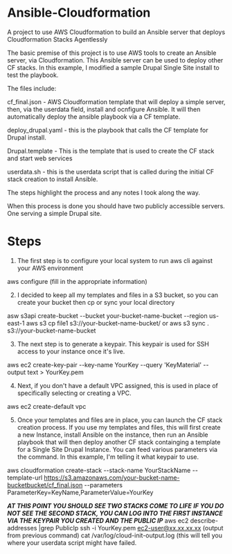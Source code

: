 # Ansible-Cloudformation
A project to use AWS Cloudformation to build an Ansible server that deploys Cloudformation Stacks Agentlessly

The basic premise of this project is to use AWS tools to create an Ansible server, via Cloudformation. This 
Ansible server can be used to deploy other CF stacks.  In this example, I modified a sample Drupal Single Site install to test the 
playbook.

The files include:

cf_final.json - AWS Cloudformation template that will deploy a simple server, then, via the userdata field, install and ocnfigure Ansible. It will then automatically deploy the ansible playbook via a CF template.

deploy_drupal.yaml - this is the playbook that calls the CF template for Drupal install.

Drupal.template - This is the template that is used to create the CF stack and start web services

userdata.sh - this is the userdata script that is called during the initial CF stack creation to install Ansible.


The steps highlight the process and any notes I took along the way.

When this process is done you should have two publicly accessible servers. One serving a simple Drupal site.


# Steps

1. The first step is to configure your local system to run aws cli against your AWS environment

aws configure (fill in the appropriate information)

2. I decided to keep all my templates and files in a S3 bucket, so you can create your bucket then cp or sync your local directory

asw s3api create-bucket --bucket your-bucket-name-bucket --region us-east-1
aws s3 cp file1 s3://your-bucket-name-bucket/ or aws s3 sync . s3://your-bucket-name-bucket

3. The next step is to generate a keypair. This keypair is used for SSH access to your instance once it's live.

aws ec2 create-key-pair --key-name YourKey --query 'KeyMaterial' --output text > YourKey.pem

4. Next, if you don't have a default VPC assigned, this is used in place of specifically selecting or creating a VPC.

aws ec2 create-default vpc

5. Once your templates and files are in place, you can launch the CF stack creation process. If you use my templates and files, this will first create a new Instance, install Ansible on the instance, then run an Ansible playbook that will then deploy another CF stack containging a template for a Single Site Drupal Instance. You can feed various parameters via the command. In this example, I'm telling it what keypair to use.

aws cloudformation create-stack --stack-name YourStackName --template-url https://s3.amazonaws.com/your-bucket-name-bucketbucket/cf_final.json --parameters ParameterKey=KeyName,ParameterValue=YourKey

***AT THIS POINT YOU SHOULD SEE TWO STACKS COME TO LIFE***
***IF YOU DO NOT SEE THE SECOND STACK, YOU CAN LOG INTO THE FIRST INSTANCE VIA THE KEYPAIR YOU CREATED AND THE PUBLIC IP***
aws ec2 describe-addresses |grep PublicIp
ssh -i YourKey.pem ec2-user@xx.xx.xx.xx (output from previous command)
cat /var/log/cloud-init-output.log  (this will tell you where your userdata script might have failed.



